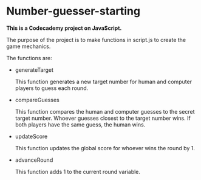 # Number-guesser-starting
<b>This is a Codecademy project on JavaScript.</b>

The purpose of the project is to make functions in script.js to create the game mechanics.

The functions are:

 * generateTarget
   
   This function generates a new target number for human and computer players to guess each round.
   
 * compareGuesses
   
   This function compares the human and computer guesses to the secret target number.  Whoever guesses
   closest to the target number wins.  If both players have the same guess, the human wins.

 * updateScore

   This function updates the global score for whoever wins the round by 1.

 * advanceRound

   This function adds 1 to the current round variable.
  
  
